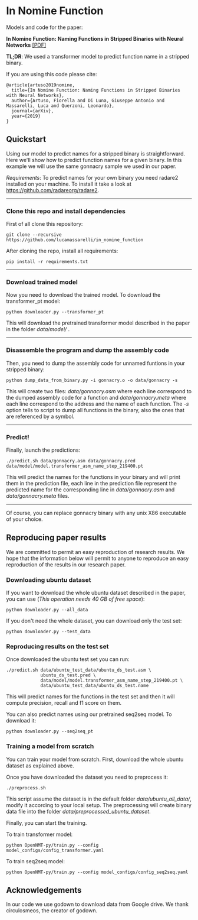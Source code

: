 # In Nomine Function

Models and code for the paper: 

**In Nomine Function: Naming Functions in Stripped Binaries with Neural Networks**  [[PDF]](https://arxiv.org/pdf/1912.07946)

**TL;DR**: We used a transformer model to predict function name in a stripped binary.

If you are using this code please cite:

```shell script
@article{artuso2019nomine,
  title={In Nomine Function: Naming Functions in Stripped Binaries with Neural Networks},
  author={Artuso, Fiorella and Di Luna, Giuseppe Antonio and Massarelli, Luca and Querzoni, Leonardo},
  journal={arXiv},
  year={2019}
}
```

## Quickstart
Using our model to predict names for a stripped binary is straightforward.
Here we'll show how to predict function names for a given binary.
In this example we will use the same gonnacry sample we used in our paper.

*Requirements*: To predict names for your own binary you need radare2 installed on your machine. To install it take a look at https://github.com/radareorg/radare2.

---

### Clone this repo and install dependencies

First of all clone this repository:
```shell script
git clone --recursive https://github.com/lucamassarelli/in_nomine_function 
```

After cloning the repo, install all requirements:
```shell script
pip install -r requirements.txt
```
---

### Download trained model

Now you need to download the trained model. To download the transformer_pt model:
```shell script
python downloader.py --transformer_pt
```
This will download the pretrained transformer model described in the paper in the folder *data/model/* .

---

### Disassemble the program and dump the assembly code

Then, you need to dump the assembly code for unnamed funtions in your stripped binary:
```shell script
python dump_data_from_binary.py -i gonnacry.o -o data/gonnacry -s
```

This will create two files: *data/gonnacry.asm* where each line correspond to the dumped assembly code for a function and
*data/gonnacry.meta* where each line correspond to the address and the name of each function. The *-s* option tells to 
script to dump all functions in the binary, also the ones that are referenced by a symbol.

---

### Predict!

Finally, launch the predictions:
```shell script
./predict.sh data/gonnacry.asm data/gonnacry.pred data/model/model.transformer_asm_name_step_219400.pt
```
This will predict the names for the functions in your binary and will print them in the prediction file, each line 
in the prediction file represent the predicted name for the corresponding line in *data/gonnacry.asm*
and *data/gonnacry.meta* files.

---

Of course, you can replace gonnacry binary with any unix X86 executable of your choice.

## Reproducing paper results
We are committed to permit an easy reproduction of research results. We hope that the information below will permit to 
anyone to reproduce an easy reproduction of the results in our research paper.

### Downloading ubuntu dataset

If you want to download the whole ubuntu dataset described in the paper, you can use 
(*This operation needs 40 GB of free space*):
```shell script
python downloader.py --all_data
```

If you don't need the whole dataset, you can download only the test set:
```shell script
python downloader.py --test_data
```

### Reproducing results on the test set

Once downloaded the ubuntu test set you can run:
```shell script
./predict.sh data/ubuntu_test_data/ubuntu_ds_test.asm \
             ubuntu_ds_test.pred \
             data/model/model.transformer_asm_name_step_219400.pt \
             data/ubuntu_test_data/ubuntu_ds_test.name
```
This will predict names for the functions in the test set and then it will compute precision, recall and f1 score on them.

You can also predict names using our pretrained seq2seq model. To download it:
```shell script
python downloader.py --seq2seq_pt
```

### Training a model from scratch

You can train your model from scratch. First, download the whole ubuntu dataset as explained above.

Once you have downloaded the dataset you need to preprocess it:
```shell script
./preprocess.sh
```
This script assume the dataset is in the default folder *data/ubuntu_all_data/*, modify it according to your local setup.
The preprocessing will create binary data file into the folder *data/preprocessed_ubuntu_dataset*.

Finally, you can start the training. 

To train transformer model:
```shell script
python OpenNMT-py/train.py --config model_configs/config_transformer.yaml
```
To train seq2seq model:
```shell script
python OpenNMT-py/train.py --config model_configs/config_seq2seq.yaml
```



## Acknowledgements

In our code we use godown to download data from Google drive. We thank circulosmeos, the creator of godown.


